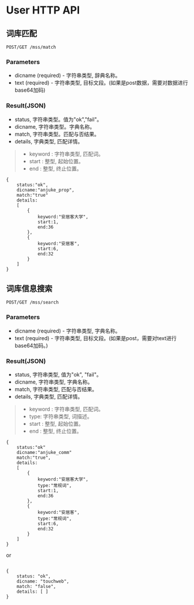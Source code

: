 User HTTP API
=========

## **词库匹配**

```
POST/GET /mss/match
```

### Parameters

+ dicname (required) - 字符串类型, 辞典名称。
+ text (required) - 字符串类型, 目标文段。(如果是post数据，需要对数据进行base64加码)

### Result(JSON)

+ status, 字符串类型。值为"ok","fail"。
+ dicname, 字符串类型。字典名称。
+ match, 字符串类型。匹配与否结果。
+ details, 字典类型, 匹配详情。

> + keyword : 字符串类型, 匹配词。
> + start : 整型, 起始位置。
> + end : 整型, 终止位置。

```
{
    status:"ok",
    dicname:"anjuke_prop",
    match:"true"
    details:
    [
        { 
            keyword:"安居客大学",
            start:1,
            end:36
        },
        {
            keyword:"安居客",
            start:6,
            end:32
        }
    ]
}
```

## **词库信息搜索**

```
POST/GET /mss/search
```

### Parameters

+ dicname (required) - 字符串类型, 字典名称。
+ text (required) - 字符串类型, 目标文段。(如果是post，需要对text进行base64加码。)

### Result(JSON)

+ status, 字符串类型, 值为"ok", "fail"。
+ dicname, 字符串类型, 字典名称。
+ match, 字符串类型, 匹配与否结果。
+ details, 字典类型, 匹配详情。

> + keyword : 字符串类型, 匹配词。
> + type: 字符串类型, 词描述。
> + start : 整型, 起始位置。
> + end : 整型, 终止位置。



```
{
    status:"ok"
    dicname:"anjuke_comm"
    match:"true",
    details:
    [
        { 
            keyword:"安居客大学",
            type:"常规词",
            start:1,
            end:36
        },
        {
            keyword:"安居客",
            type:"常规词",
            start:6,
            end:32
        }
    ]
}

```

or

```

{
    status: "ok",
    dicname: "touchweb",
    match: "false",
    details: [ ]
}

```
